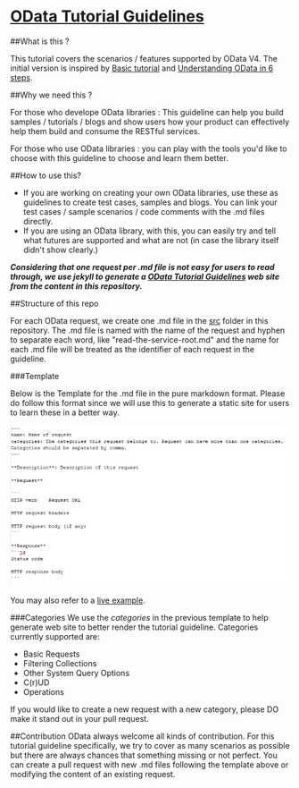 # [OData Tutorial Guidelines](http://odataorg.github.io/tutorials/)

##What is this ?

This tutorial covers the scenarios /  features supported by OData V4. The initial version is inspired  by [Basic tutorial](http://www.odata.org/getting-started/basic-tutorial/) and [Understanding OData in 6 steps](http://www.odata.org).

##Why we need this ?

For those who develope OData libraries : This guideline can help you build samples / tutorials / blogs and show users how your product can effectively help them build and consume the RESTful services. 

For those who use OData libraries : you can play with the tools you'd like to choose with this guideline to choose and learn them better.

##How to use this?

 - If you are working on creating your own OData libraries, use these as guidelines to create test cases, samples and blogs. You can link your test cases / sample scenarios / code comments with the .md files directly.
 - If you are using an OData library, with this, you can easily try and tell what futures are supported and what are not (in case the library itself didn't show clearly.)

***Considering that one request per .md file is not easy for users to read through, we use jekyll to generate a [OData Tutorial Guidelines](http://odataorg.github.io/tutorials/) web site from the content in this repository.***

##Structure of this repo

For each OData request, we create one .md file in the [src](https://github.com/ODataOrg/tutorials/tree/master/src) folder in this repository. The .md file is named with the name of the request and hyphen to separate each word, like "read-the-service-root.md" and the name for each .md file will be treated as the identifier of each request in the guideline.

###Template

Below is the Template for the .md file in the pure markdown format. Please do follow this format since we will use this to generate a static site for users to learn these in a better way.

![Template](https://github.com/ODataOrg/tutorials/blob/master/assets/template.png)

You may also refer to a [live example](https://github.com/ODataOrg/tutorials/blob/master/src/read-the-service-root.md).

###Categories
We use the *categories* in the previous template to help generate web site to better render the tutorial guideline. Categories currently supported are:
- Basic Requests
- Filtering Collections
- Other System Query Options
- C(r)UD
- Operations

If you would like to create a new request with a new category, please DO make it stand out in your pull request.

##Contribution
OData always welcome all kinds of contribution. For this tutorial guideline specifically, we try to cover as many scenarios as possible but there are always chances that something missing or not perfect. You can create a pull request with new .md files following the template above or modifying the content of an existing request. 
